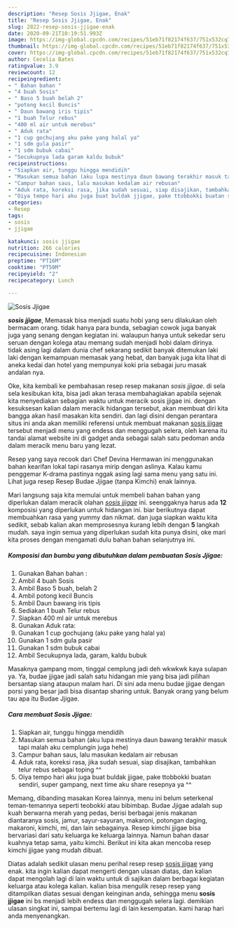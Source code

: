 ```yaml
---
description: "Resep Sosis Jjigae, Enak"
title: "Resep Sosis Jjigae, Enak"
slug: 2822-resep-sosis-jjigae-enak
date: 2020-09-21T10:19:51.993Z
image: https://img-global.cpcdn.com/recipes/51eb71f82174f637/751x532cq70/sosis-jjigae-foto-resep-utama.jpg
thumbnail: https://img-global.cpcdn.com/recipes/51eb71f82174f637/751x532cq70/sosis-jjigae-foto-resep-utama.jpg
cover: https://img-global.cpcdn.com/recipes/51eb71f82174f637/751x532cq70/sosis-jjigae-foto-resep-utama.jpg
author: Cecelia Bates
ratingvalue: 3.9
reviewcount: 12
recipeingredient:
- " Bahan bahan "
- "4 buah Sosis"
- " Baso 5 buah belah 2"
- "potong kecil Buncis"
- " Daun bawang iris tipis"
- "1 buah Telur rebus"
- "400 ml air untuk merebus"
- " Aduk rata"
- "1 cup gochujang aku pake yang halal ya"
- "1 sdm gula pasir"
- "1 sdm bubuk cabai"
- "Secukupnya lada garam kaldu bubuk"
recipeinstructions:
- "Siapkan air, tunggu hingga mendidih"
- "Masukan semua bahan (aku lupa mestinya daun bawang terakhir masuk tapi malah aku cemplungin juga hehe)"
- "Campur bahan saus, lalu masukan kedalam air rebusan"
- "Aduk rata, koreksi rasa, jika sudah sesuai, siap disajikan, tambahkan telur rebus sebagai toping ^^"
- "Oiya tempo hari aku juga buat buldak jjigae, pake ttobbokki buatan sendiri, super gampang, next time aku share resepnya ya ^^"
categories:
- Resep
tags:
- sosis
- jjigae

katakunci: sosis jjigae 
nutrition: 266 calories
recipecuisine: Indonesian
preptime: "PT16M"
cooktime: "PT50M"
recipeyield: "2"
recipecategory: Lunch

---
```



![Sosis Jjigae](https://img-global.cpcdn.com/recipes/51eb71f82174f637/751x532cq70/sosis-jjigae-foto-resep-utama.jpg)

<b><i>sosis jjigae</i></b>, Memasak bisa menjadi suatu hobi yang seru dilakukan oleh bermacam orang. tidak hanya para bunda, sebagian cowok juga banyak juga yang senang dengan kegiatan ini. walaupun hanya untuk sekedar seru seruan dengan kolega atau memang sudah menjadi hobi dalam dirinya. tidak asing lagi dalam dunia chef sekarang sedikit banyak ditemukan laki laki dengan kemampuan memasak yang hebat, dan banyak juga kita lihat di aneka kedai dan hotel yang mempunyai koki pria sebagai juru masak andalan nya.

Oke, kita kembali ke pembahasan resep resep makanan <i>sosis jjigae</i>. di sela sela kesibukan kita, bisa jadi akan terasa membahagiakan apabila sejenak kita menyediakan sebagian waktu untuk meracik sosis jjigae ini. dengan kesuksesan kalian dalam meracik hidangan tersebut, akan membuat diri kita bangga akan hasil masakan kita sendiri. dan lagi disini dengan perantara situs ini anda akan memiliki referensi untuk membuat makanan <u>sosis jjigae</u> tersebut menjadi menu yang endess dan menggugah selera, oleh karena itu tandai alamat website ini di gadget anda sebagai salah satu pedoman anda dalam meracik menu baru yang lezat.

Resep yang saya recook dari Chef Devina Hermawan ini menggunakan bahan kearifan lokal tapi rasanya mirip dengan aslinya. Kalau kamu penggemar K-drama pastinya nggak asing lagi sama menu yang satu ini. Lihat juga resep Resep Budae Jjigae (tanpa Kimchi) enak lainnya.


Mari langsung saja kita memulai untuk membeli bahan bahan yang diperlukan dalam meracik olahan <u><i>sosis jjigae</i></u> ini. seenggaknya harus ada <b>12</b> komposisi yang diperlukan untuk hidangan ini. biar berikutnya dapat membuahkan rasa yang yummy dan nikmat. dan juga siapkan waktu kita sedikit, sebab kalian akan memprosesnya kurang lebih dengan <b>5</b> langkah mudah. saya ingin semua yang diperlukan sudah kita punya disini, oke mari kita proses dengan mengamati dulu bahan bahan selanjutnya ini.

<!--inarticleads1-->

##### Komposisi dan bumbu yang dibutuhkan dalam pembuatan Sosis Jjigae:

1. Gunakan  Bahan bahan :
1. Ambil 4 buah Sosis
1. Ambil  Baso 5 buah, belah 2
1. Ambil potong kecil Buncis
1. Ambil  Daun bawang iris tipis
1. Sediakan 1 buah Telur rebus
1. Siapkan 400 ml air untuk merebus
1. Gunakan  Aduk rata:
1. Gunakan 1 cup gochujang (aku pake yang halal ya)
1. Gunakan 1 sdm gula pasir
1. Gunakan 1 sdm bubuk cabai
1. Ambil Secukupnya lada, garam, kaldu bubuk


Masaknya gampang mom, tinggal cemplung jadi deh wkwkwk kaya sulapan ya. Ya, budae jjigae jadi salah satu hidangan mie yang bisa jadi pilihan bersantap siang ataupun malam hari. Di sini ada menu budae jjigae dengan porsi yang besar jadi bisa disantap sharing untuk. Banyak orang yang belum tau apa itu Budae Jjigae. 

<!--inarticleads2-->

##### Cara membuat Sosis Jjigae:

1. Siapkan air, tunggu hingga mendidih
1. Masukan semua bahan (aku lupa mestinya daun bawang terakhir masuk tapi malah aku cemplungin juga hehe)
1. Campur bahan saus, lalu masukan kedalam air rebusan
1. Aduk rata, koreksi rasa, jika sudah sesuai, siap disajikan, tambahkan telur rebus sebagai toping ^^
1. Oiya tempo hari aku juga buat buldak jjigae, pake ttobbokki buatan sendiri, super gampang, next time aku share resepnya ya ^^


Memang, dibanding masakan Korea lainnya, menu ini belum seterkenal teman-temannya seperti teobokki atau bibimbap. Budae Jjigae adalah sup kuah berwarna merah yang pedas, berisi berbagai jenis makanan diantaranya sosis, jamur, sayur-sayuran, makaroni, potongan daging, makaroni, kimchi, mi, dan lain sebagainya. Resep kimchi jjigae bisa bervariasi dari satu keluarga ke keluarga lainnya. Namun bahan dasar kuahnya tetap sama, yaitu kimchi. Berikut ini kita akan mencoba resep kimchi jjigae yang mudah dibuat. 

Diatas adalah sedikit ulasan menu perihal resep resep <u>sosis jjigae</u> yang enak. kita ingin kalian dapat mengerti dengan ulasan diatas, dan kalian dapat mengolah lagi di lain waktu untuk di sajikan dalam berbagai kegiatan keluarga atau kolega kalian. kalian bisa mengulik resep resep yang ditampilkan diatas sesuai dengan keinginan anda, sehingga menu <b>sosis jjigae</b> ini bs menjadi lebih endess dan menggugah selera lagi. demikian ulasan singkat ini, sampai bertemu lagi di lain kesempatan. kami harap hari anda menyenangkan.
